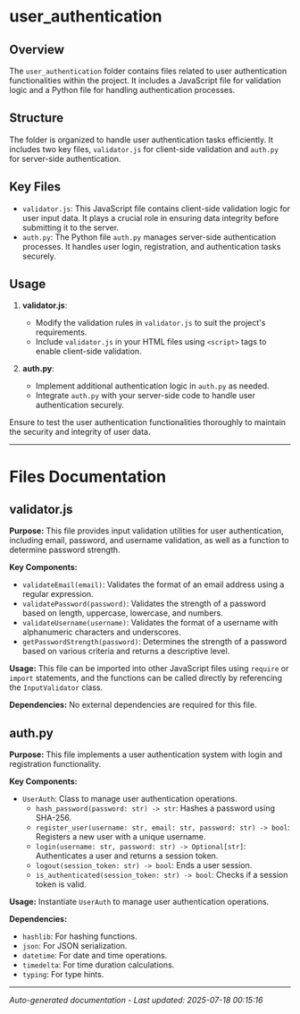 # user_authentication

## Overview
The `user_authentication` folder contains files related to user authentication functionalities within the project. It includes a JavaScript file for validation logic and a Python file for handling authentication processes.

## Structure
The folder is organized to handle user authentication tasks efficiently. It includes two key files, `validator.js` for client-side validation and `auth.py` for server-side authentication.

## Key Files
- `validator.js`: This JavaScript file contains client-side validation logic for user input data. It plays a crucial role in ensuring data integrity before submitting it to the server.
- `auth.py`: The Python file `auth.py` manages server-side authentication processes. It handles user login, registration, and authentication tasks securely.

## Usage
1. **validator.js**:
   - Modify the validation rules in `validator.js` to suit the project's requirements.
   - Include `validator.js` in your HTML files using `<script>` tags to enable client-side validation.

2. **auth.py**:
   - Implement additional authentication logic in `auth.py` as needed.
   - Integrate `auth.py` with your server-side code to handle user authentication securely.

Ensure to test the user authentication functionalities thoroughly to maintain the security and integrity of user data.

---

# Files Documentation

## validator.js

**Purpose:** This file provides input validation utilities for user authentication, including email, password, and username validation, as well as a function to determine password strength.

**Key Components:**
- `validateEmail(email)`: Validates the format of an email address using a regular expression.
- `validatePassword(password)`: Validates the strength of a password based on length, uppercase, lowercase, and numbers.
- `validateUsername(username)`: Validates the format of a username with alphanumeric characters and underscores.
- `getPasswordStrength(password)`: Determines the strength of a password based on various criteria and returns a descriptive level.

**Usage:** This file can be imported into other JavaScript files using `require` or `import` statements, and the functions can be called directly by referencing the `InputValidator` class.

**Dependencies:** No external dependencies are required for this file.

## auth.py

**Purpose:** This file implements a user authentication system with login and registration functionality.

**Key Components:**
- `UserAuth`: Class to manage user authentication operations.
  - `hash_password(password: str) -> str`: Hashes a password using SHA-256.
  - `register_user(username: str, email: str, password: str) -> bool`: Registers a new user with a unique username.
  - `login(username: str, password: str) -> Optional[str]`: Authenticates a user and returns a session token.
  - `logout(session_token: str) -> bool`: Ends a user session.
  - `is_authenticated(session_token: str) -> bool`: Checks if a session token is valid.

**Usage:** Instantiate `UserAuth` to manage user authentication operations.

**Dependencies:**
- `hashlib`: For hashing functions.
- `json`: For JSON serialization.
- `datetime`: For date and time operations.
- `timedelta`: For time duration calculations.
- `typing`: For type hints.

---
*Auto-generated documentation - Last updated: 2025-07-18 00:15:16*
